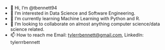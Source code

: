 - 👋 Hi, I’m @tbennett94
- 👀 I’m interested in Data Science and Software Engineering.
- 🌱 I’m currently learning Machine Learning with Python and R.
- 💞️ I’m looking to collaborate on almost anything computer science/data science related.
- 📫 How to reach me Email: tylerrbennett@gmail.com, LinkedIn: tylerrrbennett

<!---
tbennett94/tbennett94 is a ✨ special ✨ repository because its `README.md` (this file) appears on your GitHub profile.
You can click the Preview link to take a look at your changes.
--->
